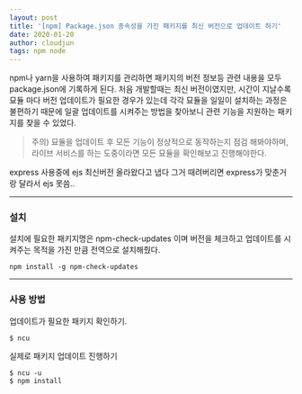 ```yaml
---
layout: post
title: '[npm] Package.json 종속성을 가진 패키지를 최신 버전으로 업데이트 하기'
date: 2020-01-20
author: cloudjun
tags: npm node
---
```

npm나 yarn을 사용하여 패키지를 관리하면 패키지의 버전 정보등 관련 내용을 모두 package.json에 기록하게 된다. 처음 개발할때는 최신 버전이였지만, 시간이 지날수록 묘듈 마다 버전 업데이트가 필요한 경우가 있는데 각각 묘듈을 일일이 설치하는 과정은 불편하기 때문에 일괄 업데이트를 시켜주는 방법을 찾아보니 관련 기능을 지원하는 패키지를 찾을 수 있었다.

> 주의) 묘듈을 업데이트 후 모든 기능이 정상적으로 동작하는지 점검 해봐야하며, 라이브 서비스를 하는 도중이라면 모든 묘듈을 확인해보고 진행해야한다.

express 사용중에 ejs 최신버전 올라왔다고 냅다 그거 때려버리면 express가 맞춘거랑 달라서 ejs 못씀..

------

### 설치

설치에 필요한 패키지명은 npm-check-updates 이며 버전을 체크하고 업데이트를 시켜주는 목적을 가진 만큼 전역으로 설치해줬다.

```
npm install -g npm-check-updates
```

------

### 사용 방법

업데이트가 필요한 패키지 확인하기.

```
$ ncu
```

실제로 패키지 업데이트 진행하기

```
$ ncu -u
$ npm install 
```

### 